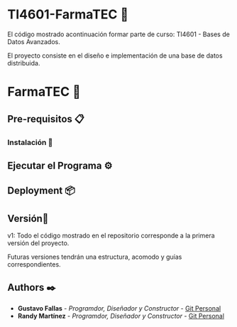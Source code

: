 # TI4601-FarmaTEC 🚀

El código mostrado acontinuación formar parte de curso: TI4601 - Bases de Datos Avanzados.

El proyecto consiste en el diseño e implementación de una base de datos distribuida.

# FarmaTEC 🤖

## Pre-requisitos 📋

### Instalación 🔧

## Ejecutar el Programa ⚙️

## Deployment 📦

## Versión📌

v1: Todo el código mostrado en el repositorio corresponde a la primera versión del proyecto.

Futuras versiones tendrán una estructura, acomodo y guías correspondientes.

## Authors ✒️

- **Gustavo Fallas** - _Programdor, Diseñador y Constructor_ - [Git Personal](https://github.com/tavoGFC)
- **Randy Martínez** - _Programdor, Diseñador y Constructor_ - [Git Personal](https://github.com/randyma01)
